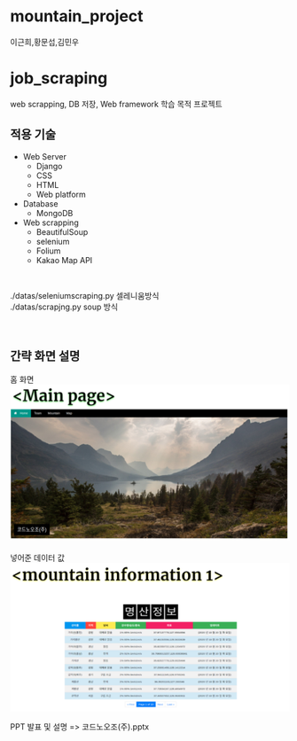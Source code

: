 # mountain_project

이근희,황문섭,김민우<br>

# job_scraping

web scrapping, DB 저장, Web framework 학습 목적 프로젝트

## 적용 기술
* Web Server
    * Django
    * CSS
    * HTML
    * Web platform
* Database
    * MongoDB
* Web scrapping
    * BeautifulSoup
    * selenium
    * Folium
    * Kakao Map API
<br>

./datas/seleniumscraping.py 셀레니움방식 <br>
./datas/scrapjng.py soup 방식<br>
<br>
<br>
## 간략 화면 설명
홈 화면 <br>
<img src="./datas/1.png" width="800"><br>
<br>
넣어준 데이터 값<br> 
<img src="./datas/2.png" width="800"><br>


PPT 발표 및 설명 => 코드노오조(주).pptx
